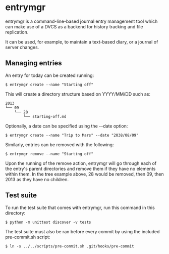 entrymgr
========

entrymgr is a command-line-based journal entry management tool which can make
use of a DVCS as a backend for history tracking and file replication.

It can be used, for example, to maintain a text-based diary, or a journal of
server changes.

Managing entries
----------------

An entry for today can be created running:

    $ entrymgr create --name "Starting off"

This will create a directory structure based on YYYY/MM/DD such as:

    2013
    └── 09
        └── 28
            └── starting-off.md

Optionally, a date can be specified using the --date option:

    $ entrymgr create --name "Trip to Mars" --date "2038/08/09"

Similarly, entries can be removed with the following:

    $ entrymgr remove --name "Starting off"

Upon the running of the remove action, entrymgr will go through each of the
entry's parent directories and remove them if they have no elements within
them. In the tree example above, 28 would be removed, then 09, then 2013 as they
have no children.

Test suite
----------

To run the test suite that comes with entrymgr, run this command in this
directory:

    $ python -m unittest discover -v tests

The test suite must also be ran before every commit by using the included
pre-commit.sh script:

    $ ln -s ../../scripts/pre-commit.sh .git/hooks/pre-commit
